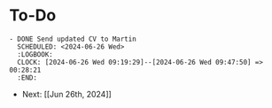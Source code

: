 # To-Do
	- DONE Send updated CV to Martin
	  SCHEDULED: <2024-06-26 Wed>
	  :LOGBOOK:
	  CLOCK: [2024-06-26 Wed 09:19:29]--[2024-06-26 Wed 09:47:50] =>  00:28:21
	  :END:
- Next: [[Jun 26th, 2024]]